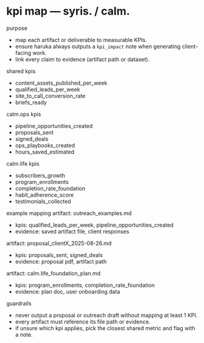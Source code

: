 # kpi map — syris. / calm.

purpose
- map each artifact or deliverable to measurable KPIs.
- ensure haruka always outputs a `kpi_impact` note when generating client-facing work.
- link every claim to evidence (artifact path or dataset).

shared kpis
- content_assets_published_per_week
- qualified_leads_per_week
- site_to_call_conversion_rate
- briefs_ready

calm.ops kpis
- pipeline_opportunities_created
- proposals_sent
- signed_deals
- ops_playbooks_created
- hours_saved_estimated

calm.life kpis
- subscribers_growth
- program_enrollments
- completion_rate_foundation
- habit_adherence_score
- testimonials_collected

example mapping
artifact: outreach_examples.md
- kpis: qualified_leads_per_week, pipeline_opportunities_created
- evidence: saved artifact file, client responses

artifact: proposal_clientX_2025-08-26.md
- kpis: proposals_sent, signed_deals
- evidence: proposal pdf, artifact path

artifact: calm.life_foundation_plan.md
- kpis: program_enrollments, completion_rate_foundation
- evidence: plan doc, user onboarding data

guardrails
- never output a proposal or outreach draft without mapping at least 1 KPI.
- every artifact must reference its file path or evidence.
- if unsure which kpi applies, pick the closest shared metric and flag with a note.

